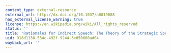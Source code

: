 ```yaml
---
content_type: external-resource
external_url: http://dx.doi.org/10.1037/a0019688
has_external_license_warning: true
license: https://en.wikipedia.org/wiki/All_rights_reserved
status: ''
title: 'Rationales for Indirect Speech: The Theory of the Strategic Speaker'
uid: 918d1138-534c-492f-9244-3e050660ad04
wayback_url: ''
---
```

